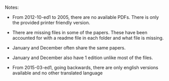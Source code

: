 Notes:
- From 2012-10-ed1 to 2005, there are no available PDFs. 
  There is only the provided printer friendly version.
  
- There are missing files in some of the papers.
  These have been accounted for with a readme file in each folder and what file is missing. 

- January and December often share the same papers.
- January and December also have 1 edition unlike most of the files.
- From 2015-03-ed1, going backwards, there are only english versions available and no other translated language
